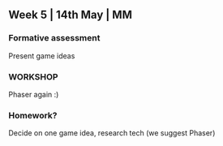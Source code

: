 ## Week 5 | 14th May | MM

### Formative assessment 

Present game ideas

### WORKSHOP

Phaser again :)

### Homework?

Decide on one game idea, research tech (we suggest Phaser)